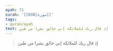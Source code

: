 ```yaml
---
ayah: 71
surah: '[[038|سورة]]'
tags:
- quran/ayah
text: إذ قال ربك للملائكة إني خالق بشرا من طين
---
```

> إذ قال ربك للملائكة إني خالق بشرا من طين
